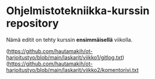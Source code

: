 # Ohjelmistotekniikka-kurssin repository

Nämä editit on tehty kurssin **ensimmäisellä** viikolla.

(https://github.com/hautamakih/ot-harjoitustyo/blob/main/laskarit/viikko1/gitlog.txt)
(https://github.com/hautamakih/ot-harjoitustyo/blob/main/laskarit/viikko2/komentorivi.txt
